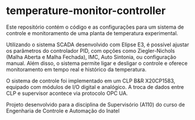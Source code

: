# temperature-monitor-controller
Este repositório contém o código e as configurações para um sistema de controle e monitoramento de uma planta de temperatura experimental. 

Utilizando o sistema SCADA desenvolvido com Elipse E3, é possível ajustar os parâmetros do controlador PID, com opções como Ziegler-Nichols (Malha Aberta e Malha Fechada), IMC, Auto Sintonia, ou configuração manual. Além disso, o sistema permite ligar e desligar o controle e oferece monitoramento em tempo real e histórico da temperatura.

O sistema de controle foi implementado em um CLP B&R X20CP1583, equipado com módulos de I/O digital e analógico. A troca de dados entre CLP e supervisor acontece via protocolo OPC UA.

Projeto desenvolvido para a disciplina de Supervisório (A110) do curso de Engenharia de Controle e Automação do Inatel
